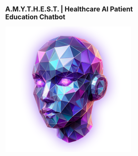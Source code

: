 A.M.Y.T.H.E.S.T. | Healthcare AI Patient Education Chatbot
---------------------------------------------------------

<img src='docs/img/amythest.png' alt='AMYTHEST' width='400' height='400'/>
